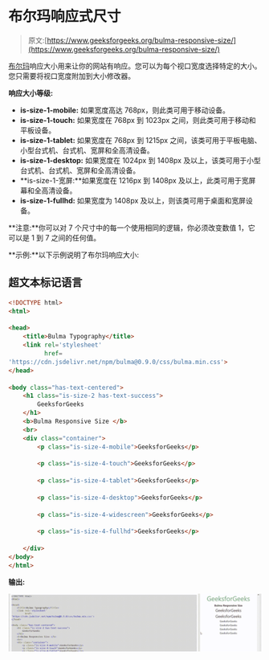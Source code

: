 # 布尔玛响应式尺寸

> 原文:[https://www.geeksforgeeks.org/bulma-responsive-size/](https://www.geeksforgeeks.org/bulma-responsive-size/)

[布尔玛](https://www.geeksforgeeks.org/bulma-introduction/)响应大小用来让你的网站有响应。您可以为每个视口宽度选择特定的大小。您只需要将视口宽度附加到大小修改器。

**响应大小等级:**

*   **is-size-1-mobile:** 如果宽度高达 768px，则此类可用于移动设备。
*   **is-size-1-touch:** 如果宽度在 768px 到 1023px 之间，则此类可用于移动和平板设备。
*   **is-size-1-tablet:** 如果宽度在 768px 到 1215px 之间，该类可用于平板电脑、小型台式机、台式机、宽屏和全高清设备。
*   **is-size-1-desktop:** 如果宽度在 1024px 到 1408px 及以上，该类可用于小型台式机、台式机、宽屏和全高清设备。
*   **is-size-1-宽屏:**如果宽度在 1216px 到 1408px 及以上，此类可用于宽屏幕和全高清设备。
*   **is-size-1-fullhd:** 如果宽度为 1408px 及以上，则该类可用于桌面和宽屏设备。

**注意:**你可以对 7 个尺寸中的每一个使用相同的逻辑，你必须改变数值 1，它可以是 1 到 7 之间的任何值。

**示例:**以下示例说明了布尔玛响应大小:

## 超文本标记语言

```html
<!DOCTYPE html>
<html>

<head>
    <title>Bulma Typography</title>
    <link rel='stylesheet'
          href=
'https://cdn.jsdelivr.net/npm/bulma@0.9.0/css/bulma.min.css'>
</head>

<body class="has-text-centered">
    <h1 class="is-size-2 has-text-success">
        GeeksforGeeks
    </h1>
    <b>Bulma Responsive Size </b>
    <br>
    <div class="container">
        <p class="is-size-4-mobile">GeeksforGeeks</p>

        <p class="is-size-4-touch">GeeksforGeeks</p>

        <p class="is-size-4-tablet">GeeksforGeeks</p>

        <p class="is-size-4-desktop">GeeksforGeeks</p>

        <p class="is-size-4-widescreen">GeeksforGeeks</p>

        <p class="is-size-4-fullhd">GeeksforGeeks</p>

    </div>
</body>
</html>
```

**输出:**

![](img/5a41388a046fb9f9ac3184c205f5f9fc.png)